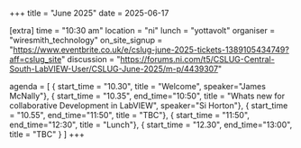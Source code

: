 +++
title = "June 2025"
date = 2025-06-17


[extra]
time = "10:30 am"
location = "ni"
lunch = "yottavolt"
organiser = "wiresmith_technology"
on_site_signup = "https://www.eventbrite.co.uk/e/cslug-june-2025-tickets-1389105434749?aff=cslug_site"
discussion = "https://forums.ni.com/t5/CSLUG-Central-South-LabVIEW-User/CSLUG-June-2025/m-p/4439307"

agenda = [
    { start_time = "10.30", title = "Welcome", speaker="James McNally"},
    { start_time = "10.35", end_time="10:50", title = "Whats new for collaborative Development in LabVIEW", speaker="Si Horton"},
    { start_time = "10.55", end_time="11:50", title = "TBC"},
    { start_time = "11:50", end_time="12:30", title = "Lunch"},
    { start_time = "12.30", end_time="13:00", title = "TBC" }
]
+++